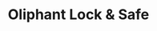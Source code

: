 ---
title: "Oliphant Lock & Safe"
url: /loves-park/oliphant-lock-und-safe/
shop: Schlüsseldienst
---